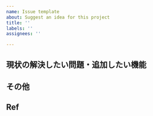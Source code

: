 ```yaml
---
name: Issue template
about: Suggest an idea for this project
title: ''
labels: ''
assignees: ''

---
```


## 現状の解決したい問題・追加したい機能


## その他


## Ref
